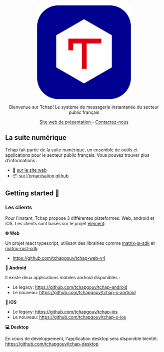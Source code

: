 <p align="center">
  <a href="https://github.com/tchapgouv">
    <img alt="tchap-logo" src="./assets/tchap-logo.svg" width="300" />
  </a>
</p>

<p align="center">
  Bienvenue sur Tchap! Le système de messagerie instantanée du secteur public français
</p>

<p align="center">
  <a href="https://tchap.numerique.gouv.fr">
    Site web de présentation
  </a> - 
  <a href="contact@tchap.beta.gouv.fr">
    Contactez-nous
  </a>
</p>


## La suite numérique

Tchap fait partie de la suite numérique, un ensemble de outils et applications pour le secteur public français.
Vous pouvez trouver plus d'informations :
- 📖 [sur le site web](https://suite.numerique.gouv.fr)
- 📦 [sur l'organisation github](https://github.com/suite-numerique)

## Getting started 🔧

### Les clients
Pour l'instant, Tchap propose 3 différentes plateformes: Web, android et iOS. Les clients sont basés sur le projet [element](https://github.com/element-hq): 

**🌐 Web**

Un projet react typescript, utilisant des librairies comme [matrix-js-sdk](https://github.com/matrix-org/matrix-js-sdk) et [matrix-rust-sdk](https://github.com/matrix-org/matrix-rust-sdk): 
- https://github.com/tchapgouv/tchap-web-v4

**📱 Android**

Il existe deux applications mobiles android disponibles :
- Le legacy: https://github.com/tchapgouv/tchap-android
- Le nouveau: https://github.com/tchapgouv/tchap-x-android

**🍎 iOS** 

- Le legacy: https://github.com/tchapgouv/tchap-ios
- Le nouveau: https://github.com/tchapgouv/tchap-x-ios

**💻 Desktop**

En cours de développement, l'application desktop sera disponible bientôt. https://github.com/tchapgouv/tchap-desktop
